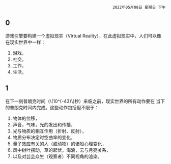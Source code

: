 <div style="text-align: right"><code>2022年05月08日 星期日 下午</code></div>

## 0

游戏引擎要构建一个虚拟现实（Virtual Reality），在此虚拟现实中，人们可以像在现实世界中一样：
1. 游戏，
2. 社交，
3. 工作，
4. 生活。

## 1

在下一刻普朗克时间（\\(10^{-43}\\)秒）来临之前，现实世界的所有动作要在
当下的普朗克时间内完成。这些动作包括但不限于：
1. 物体的位移，
2. 声音，气味，光的发出和传播，
3. 光与物质的相互作用（折射、反射），
4. 物质分布决定时空曲率的变化，
5. 量子效应有关的人（或动物）的诸般心理变化，
6. 风中树叶摆动，草的起伏，海浪，云与月亮关系，
7. 以及对芸芸众生（观察者）不同视角的渲染。


